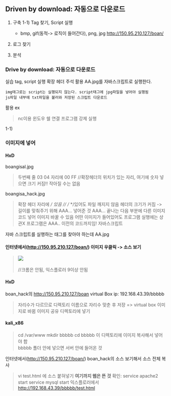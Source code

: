 


## Driven by download: 자동으로 다운로드
1) 구축
  1-1) Tag 찾기, Script 실행
   - bmp, gif(동적-> 로직이 들어간다), png, jpg
   http://150.95.210.127/boan/
   
2) 로그 찾기
3) 분석


### Drive by download: 자동으로 다운로드
실습
tag, script 실행
확장 헤더
주석 활용
AA.jpg를 자바스크립트로 실행한다.
```
img태그로는 script는 실행되지 않는다. script태그에 jpg파일을 넣어야 실행됨
js파일 내부에 txt파일을 불러와 저장된 스크립트 다운로드
```
활용 ex
> nc이용 윈도우 쉘 연결
> 프로그램 강제 실행

1-1)
### 이미지에 넣어
#### HxD
boangisal.jpg
> 두번째 줄 03 04 자리에 00 FF //확장헤더의 위치가 있는 자리, 여기에 숫자 넣으면 크기 커짐!! 작아질 수는 없음

boangisa_hack.jpg
> 확장 헤더 자리에 */ 있음 //   /*  */있어도 파일 깨지지 않음
> 헤더의 크기가 커짐 -> 길이를 맞춰주기 위해 AAA... 넣어준 것
> AAA... 끝나는 다음 부분에 다른 이미지 코드 넣어 이미지 바꿀 수 있음
> 어떤 이미지가 들어있어도 프로그램 실행에는 상관X
> 프로그램은 AAA.. 이전의 코드까지임! 자바스크립트

자바 스크립트를 실행하는 태그를 찾아야 하는데
AA.jpg

#### 인터넷에서(http://150.95.210.127/boan/) 이미지 우클릭 -> 소스 보기
> <image src = "boangisa_hack.jpg"></image> <br><br>    //크롬은 안됨, 익스플로러 9이상 안됨

#### HxD
boan_hack의 http://150.95.210.127/boan
virtual Box ip:    192.168.43.39/bbbbb
> 자리수가 다르므로 디렉토리 이름으로 자리수 맞춘 후 저장 => virtual box 이미지로 바뀜
> 이미지 공유 디렉토리에 넣기

#### kali_x86
> cd /var/www
> mkdir bbbbb
> cd bbbbb
이 디렉토리에 이미지 복사해서 넣어야 함<br>
bbbbb 폴더 안에 넣으면 서버 안에 들어온 것 

인터넷에서(http://150.95.210.127/boan/) boan_hack의 소스 보기해서 소스 전체 복사
> vi test.html 에 소스 붙혀넣기
**여기까지 웹은 뜬 것**
확인:
> service apache2 start
> service mysql start
익스플로러에서<br>
http://192.168.43.39/bbbbb/test.html

